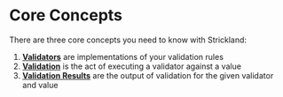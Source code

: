 # Core Concepts

There are three core concepts you need to know with Strickland:

1. [**Validators**](creating-validators.md) are implementations of your validation rules
2. [**Validation**](https://github.com/jeffhandley/strickland/tree/540c7d48fdf33ad2fd2081ce7d2ad87049a54322/docs/introduction/performing-alidation.md) is the act of executing a validator against a value
3. [**Validation Results**](validation-results.md) are the output of validation for the given validator and value

